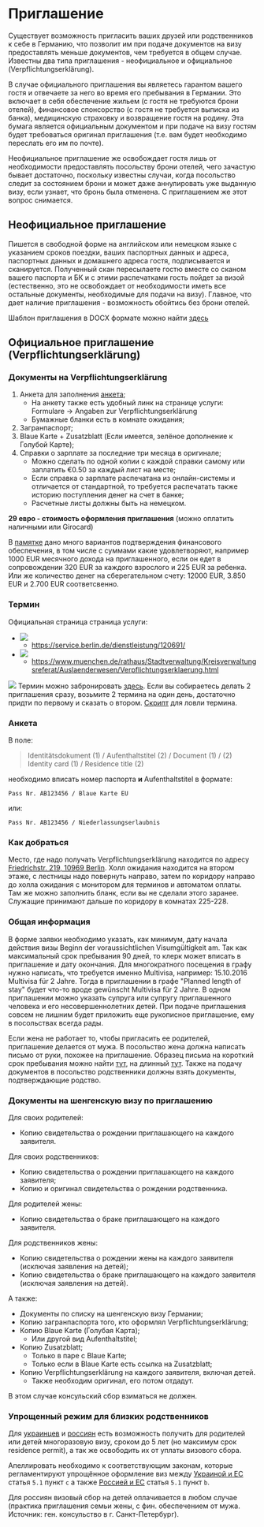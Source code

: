 # Приглашение

Существует возможность пригласить ваших друзей или родственников к себе в Германию, что позволит им при подаче документов на визу предоставлять меньше документов, чем требуется в общем случае. Известны два типа приглашения - неофициальное и официальное (Verpflichtungserklärung).

В случае официального приглашения вы являетесь гарантом вашего гостя и отвечаете за него во время его пребывания в Германии. Это включает в себя обеспечение жильем (с гостя не требуются брони отелей), финансовое спонсорство (с гостя не требуется выписка из банка), медицинскую страховку и возвращение гостя на родину. Эта бумага является официальным документом и при подаче на визу гостям будет требоваться оригинал приглашения (т.е. вам будет необходимо переслать его им по почте).

Неофициальное приглашение же освобождает гостя лишь от необходимости предоставлять посольству брони отелей, чего зачастую бывает достаточно, поскольку известны случаи, когда посольство следит за состоянием брони и может даже аннулировать уже выданную визу, если узнает, что бронь была отменена. С приглашением же этот вопрос снимается.


## Неофициальное приглашение

Пишется в свободной форме на английском или немецком языке с указанием сроков поездки, ваших паспортных данных и адреса, паспортных данных и домашнего адреса гостя, подписывается и сканируется. Полученный скан пересылаете гостю вместе со сканом вашего паспорта и БК и с этими распечатками гость пойдет за визой (естественно, это не освобождает от необходимости иметь все остальные документы, необходимые для подачи на визу). Главное, что дает наличие приглашения - возможность обойтись без брони отелей.

Шаблон приглашения в DOCX формате можно найти [здесь](files/Invitation_visa.docx)

## Официальное приглашение (Verpflichtungserklärung)

### Документы на Verpflichtungserklärung

1. Анкета для заполнения [анкета](https://www.berlin.de/formularverzeichnis/?formular=/labo/zentrale-einwohnerangelegenheiten/_assets/antrag_ve-25_5_18.pdf);
    * На анкету также есть удобный линк на странице услуги: Formulare -> Angaben zur Verpflichtungserklärung
    * Бумажные бланки есть в комнате ожидания;
2. Загранпаспорт;
3. Blaue Karte + Zusatzblatt (Если имеется, зелёное дополнение к Голубой Карте);
5. Справки о зарплате за последние три месяца в оригинале;
    * Можно сделать по одной копии с каждой справки самому или заплатить €0.50 за каждый лист на месте;
    * Если справка о зарплате распечатана из онлайн-системы и отличается от стандартной, то требуется распечатать также историю поступления денег на счет в банке;
    * Расчетные листы должны быть на немецком.

**29 евро - стоимость оформления приглашения** (можно оплатить наличными или Girocard)

В [памятке](https://www.berlin.de/labo/_assets/buergerdienste/flyer_fuer_verpflichtungserklaerungen.pdf) дано много вариантов подтверждения финансового обеспечения, в том числе с суммами какие удовлетворяют, например 1000 EUR месячного дохода на приглашенного, если он едет в сопровождении 320 EUR за каждого взрослого и 225 EUR за ребенка. Или же количество денег на сберегательном счету: 12000 EUR, 3.850 EUR и 2.700 EUR соответсвенно.

### Термин

Официальная страница страница услуги:
 * ![](files/be.png)
   * https://service.berlin.de/dienstleistung/120691/
 * ![](files/mu.png)
   * https://www.muenchen.de/rathaus/Stadtverwaltung/Kreisverwaltungsreferat/Auslaenderwesen/Verpflichtungserklaerung.html

![](files/be.png) Термин можно забронировать [здесь](https://service.berlin.de/terminvereinbarung/termin/tag.php?termin=1&dienstleister=121918&anliegen[]=120691&herkunft=1).
Если вы собираетесь делать 2 приглашения сразу, возьмите 2 термина на один день, достаточно придти по первому и сказать о втором.
[Скрипт](https://gist.github.com/globalundo/b0e8f88f110cc54fdb71) для ловли термина.

### Анкета

В поле:

> Identitätsdokument (1) / Aufenthaltstitel (2) / Document (1) / (2) Identity card (1) / Residence title (2)

необходимо вписать номер паспорта **и** Aufenthaltstitel в формате:

`Pass Nr. AB123456 / Blaue Karte EU `

или:

`Pass Nr. AB123456 / Niederlassungserlaubnis`

### Как добраться

Место, где надо получать Verpflichtungserklärung находится по адресу [Friedrichstr. 219, 10969 Berlin](https://goo.gl/maps/rvUhjXvvmGT2). Холл ожидания находится на втором этаже, с лестницы надо повернуть направо, затем по коридору направо до холла ожидания с монитором для терминов и автоматом оплаты. Там же можно заполнить бланк, если вы не сделали этого заранее. Служащие принимают дальше по коридору в комнатах 225-228.

### Общая информация

В форме заявки необходимо указать, как минимум, дату начала действия визы Beginn der voraussichtlichen Visumgültigkeit am.
Так как максимальный срок пребывания 90 дней, то клерк может вписать в приглашение и дату окончания. Для многократного посещения в графу нужно написать, что требуется именно Multivisa, например: 15.10.2016 Multivisa für 2 Jahre. Тогда в приглашении в графе "Planned length of stay" будет что-то вроде gewünscht Multivisa für 2 Jahre.
В одном приглашении можно указать супруга или супругу приглашенного человека и его несовершеннолетних детей.
При подаче приглашения совсем не лишним будет приложить еще рукописное приглашение, ему в посольствах всегда рады.

Если жена не работает то, чтобы пригласить ее родителей, приглашение делается от мужа. В посольство жена должна написать письмо от руки, похожее на приглашение. Образец письма на короткий срок пребывания можно найти [тут](https://github.com/ru-de/faq/blob/master/files/Einladung%20(short%20term).docx?raw=true), на длинный [тут](https://github.com/ru-de/faq/blob/master/files/Einladung%20(long%20term).docx?raw=true).
Также на подачу документов в посольство родственники должны взять документы, подтверждающие родство.

### Документы на шенгенскую визу по приглашению

Для своих родителей:
- Копию свидетельства о рождении приглашающего на каждого заявителя.

Для своих родственников:
- Копию свидетельства о рождении приглашающего на каждого заявителя;
- Копию и оригинал свидетельства о рождении родственника.

Для родителей жены:
- Копию свидетельства о браке приглашающего на каждого заявителя.

Для родственников жены:
- Копию свидетельства о рождении жены на каждого заявителя (исключая заявления на детей);
- Копию свидетельства о браке приглашающего на каждого заявителя (исключая заявления на детей).

А также:
- Документы по списку на шенгенскую визу Германии;
- Копию загранпаспорта того, кто оформлял Verpflichtungserklärung;
- Копию Blaue Karte (Голубая Карта);
  - Или другой вид Aufenthaltstitel;
- Копию Zusatzblatt;
  - Только в паре с Blaue Karte;
  - Только если в Blaue Karte есть ссылка на Zusatzblatt;
- Копию Verpflichtungserklärung на каждого заявителя, включая детей.
  - Также необходим оригинал, его потом отдадут.

В этом случае консульский сбор взиматься не должен.

### Упрощенный режим для близких родственников

Для [украинцев](http://www.kiew.diplo.de/Vertretung/kiew/uk/05/Visa/Antragstellungen/Gebuehr.html) и [россиян](http://www.vfsglobal.com/germany/russia/moscow/pdf/Master-Visa-Fee-Waiver-List-Rus.pdf) есть возможность получить для родителей или детей многоразовую визу, сроком до 5 лет (но максимум срок residence permit), а так же освободить их от уплаты визового сбора. 

Апеллировать необходимо к соответствующим законам, которые регламентируют упрощённое оформление виз между [Украиной и ЕС](http://eur-lex.europa.eu/legal-content/DE/TXT/?uri=uriserv:OJ.L_.2007.332.01.0066.01.DEU) статья `5.1` пункт `с` а также [Россией и ЕС](https://eur-lex.europa.eu/legal-content/DE/TXT/?uri=CELEX:22007A0517(01)) статья `5.1` пункт `b`.

Для россиян визовый сбор на детей оплачивается в любом случае (практика приглашения семьи жены, с фин. обеспечением от мужа. Источник: ген. консульство в г. Санкт-Петербург).
